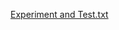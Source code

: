 [Experiment and Test.txt](https://github.com/harithaslam/MCTE4324_RealTimeSystem/files/6567946/Experiment.and.Test.txt)

